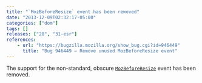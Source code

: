 ```yaml
---
title: "`MozBeforeResize` event has been removed"
date: "2013-12-09T02:32:17-05:00"
categories: ["dom"]
tags: []
releases: ["28", "31-esr"]
references:
    - url: "https://bugzilla.mozilla.org/show_bug.cgi?id=946449"
      title: "Bug 946449 – Remove unused MozBeforeResize event"
---
```

The support for the non-standard, obscure [`MozBeforeResize`](https://developer.mozilla.org/docs/Web/Reference/Events/MozBeforeResize) event has been removed.
